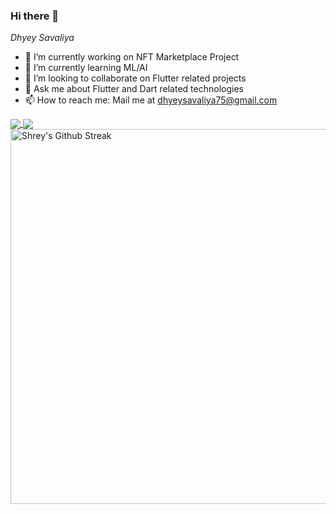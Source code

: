 ### Hi there 👋

*Dhyey Savaliya* 

- 🔭 I’m currently working on NFT Marketplace Project
- 🌱 I’m currently learning ML/AI
- 👯 I’m looking to collaborate on Flutter related projects
- 💬 Ask me about Flutter and Dart related technologies
- 📫 How to reach me: Mail me at dhyeysavaliya75@gmail.com


<a href="https://github.com/anuraghazra/github-readme-stats">
  <img align="center" src="https://github-readme-stats.vercel.app/api/top-langs/?username=DhyeySavaliya&layout=compact&theme=nightowl"/>
</a>
<a href="https://github.com/anuraghazra/github-readme-stats">
  <img align="center" src="https://github-readme-stats.vercel.app/api?username=DhyeySavaliya&count_private=true&show_icons=true&theme=nightowl" />
</a>
<a href="https://github.com/anuraghazra/github-readme-stats">
  <img align="center" src="https://github-readme-streak-stats.herokuapp.com/?user=DhyeySavaliya&theme=nightowl&hide_border=true" alt="Shrey's Github Streak" width="600"/>
</a>
